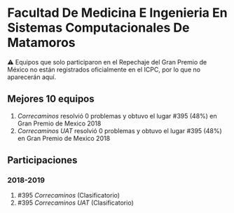 # Facultad De Medicina E Ingenieria En Sistemas Computacionales De Matamoros

:warning: Equipos que solo participaron en el Repechaje del Gran Premio de México no están registrados oficialmente en el ICPC, por lo que no aparecerán aquí.

## Mejores 10 equipos

1. _Correcaminos_ resolvió 0 problemas y obtuvo el lugar #395 (48%) en Gran Premio de Mexico 2018
1. _Correcaminos UAT_ resolvió 0 problemas y obtuvo el lugar #395 (48%) en Gran Premio de Mexico 2018

## Participaciones

### 2018-2019

1. #395 _Correcaminos_ (Clasificatorio)
1. #395 _Correcaminos UAT_ (Clasificatorio)



